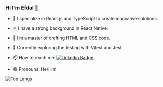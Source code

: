 ### Hi I'm Efdal 👋

- 🔭 I specialize in React.js and TypeScript to create innovative solutions. 
- ⚛️ I have a strong background in React Native.
- 🎨 I’m a master of crafting HTML and CSS code.
- 🌱 Currently exploring the testing with Vitest and Jest.

- 📫 How to reach me: [![Linkedin Badge](https://img.shields.io/badge/-efdalyalcin-blue?style=flat&logo=Linkedin&logoColor=white)](https://www.linkedin.com/in/efdal-yalcin/)
- 😄 Pronouns: He/Him


![Top Langs](https://github-readme-stats.vercel.app/api/top-langs/?username=efdalyalcin&theme=tokyonight)
